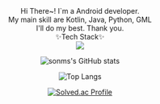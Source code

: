 <div align="center">
Hi There~!
I`m a Android developer.
<br>
My main skill are Kotlin, Java, Python, GML
<br>
I'll do my best. Thank you.
<br>
✨Tech Stack✨
<br>
<img src="https://img.shields.io/badge/Kotlin-blueviolet?style=plastic&logo=Kotlin&logoColor=7F52FF"/>

![sonms's GitHub stats](https://github-readme-stats.vercel.app/api?username=sonms&show_icons=true&theme=dark)

![Top Langs](https://github-readme-stats.vercel.app/api/top-langs/?username=sonms&layout=compact&theme=tokyonight)

[![Solved.ac Profile](http://mazassumnida.wtf/api/generate_badge?boj=gs7373)](https://solved.ac/gs733)
</div>
